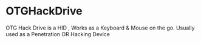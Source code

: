 # OTGHackDrive
OTG Hack Drive is a HID , Works as a Keyboard &amp; Mouse on the go. Usually used as a Penetration OR Hacking Device
